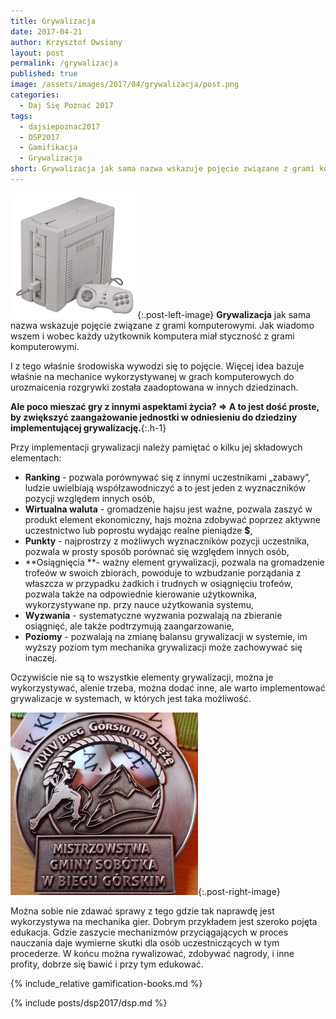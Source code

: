 ```yaml
---
title: Grywalizacja
date: 2017-04-21
author: Krzysztof Owsiany
layout: post
permalink: /grywalizacja
published: true
image: /assets/images/2017/04/grywalizacja/post.png
categories:
  - Daj Się Poznać 2017
tags:
  - dajsiepoznac2017
  - DSP2017
  - Gamifikacja
  - Grywalizacja
short: Grywalizacja jak sama nazwa wskazuje pojęcie związane z grami komputerowymi. Jak wiadomo wszem i wobec każdy użytkownik komputera miał styczność z grami komputerowymi.
---
```

[![Grywalizacja][post]][post-big]{:.post-left-image}
**Grywalizacja** jak sama nazwa wskazuje pojęcie związane z grami komputerowymi. Jak wiadomo wszem i wobec każdy użytkownik komputera miał styczność z grami komputerowymi.

I z tego właśnie środowiska wywodzi się to pojęcie. Więcej idea bazuje właśnie na mechanice wykorzystywanej w grach komputerowych do urozmaicenia rozgrywki została zaadoptowana w innych dziedzinach.
    
 **Ale poco mieszać gry z innymi aspektami życia? => A to jest dość proste, by zwiększyć zaangażowanie jednostki w odniesieniu do dziedziny implementującej grywalizację.**{:.h-1}

Przy implementacji grywalizacji należy pamiętać o kilku jej składowych elementach:
* **Ranking** - pozwala porównywać się z innymi uczestnikami &#8222;zabawy&#8221;, ludzie uwielbiają współzawodniczyć a to jest jeden z wyznaczników pozycji względem innych osób,
* **Wirtualna waluta** - gromadzenie hajsu jest ważne, pozwala zaszyć w produkt element ekonomiczny, hajs można zdobywać poprzez aktywne uczestnictwo lub poprostu wydając realne pieniądze **$**,
* **Punkty** - najprostrzy z możliwych wyznaczników pozycji uczestnika, pozwala w prosty sposób porównać się względem innych osób,
* **Osiągnięcia **- ważny element grywalizacji, pozwala na gromadzenie trofeów w swoich zbiorach, powoduje to wzbudzanie porządania z właszcza w przypadku żadkich i trudnych w osiągnięciu trofeów, pozwala także na odpowiednie kierowanie użytkownika, wykorzystywane np. przy nauce użytkowania systemu,
* **Wyzwania** - systematyczne wyzwania pozwalają na zbieranie osiągnięć, ale także podtrzymują zaangarzowanie,
* **Poziomy** - pozwalają na zmianę balansu grywalizacji w systemie, im wyższy poziom tym mechanika grywalizacji może zachowywać się inaczej.

Oczywiście nie są to wszystkie elementy grywalizacji, można je wykorzystywać, alenie trzeba, można dodać inne, ale warto implementować grywalizacje w systemach, w których jest taka możliwość.

[![Osiągnięcie][medal]][medal-big]{:.post-right-image}

Można sobie nie zdawać sprawy z tego gdzie tak naprawdę jest wykorzystywa na mechanika gier. Dobrym przykładem jest szeroko pojęta edukacja. Gdzie zaszycie mechanizmów przyciągających w proces nauczania daje wymierne skutki dla osób uczestniczących w tym procederze. W końcu można rywalizować, zdobywać nagrody, i inne profity, dobrze się bawić i przy tym edukować.
    
{% include_relative gamification-books.md %}

{% include posts/dsp2017/dsp.md %}

[post]: /assets/images/2017/04/grywalizacja/post.png
[post-big]: /assets/images/2017/04/grywalizacja/post-big.png

[medal]: /assets/images/2017/04/grywalizacja/medal.jpg
[medal-big]: /assets/images/2017/04/grywalizacja/medal-big.jpg